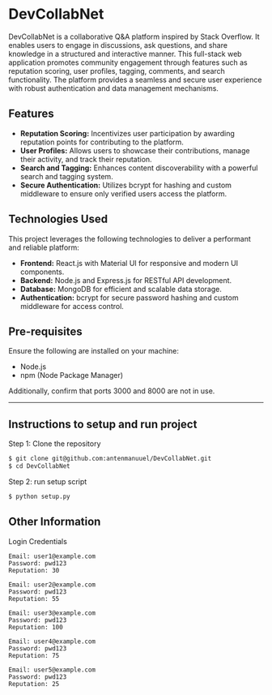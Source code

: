 # DevCollabNet

DevCollabNet is a collaborative Q&A platform inspired by Stack Overflow. It enables users to engage in discussions, ask questions, and share knowledge in a structured and interactive manner. This full-stack web application promotes community engagement through features such as reputation scoring, user profiles, tagging, comments, and search functionality. The platform provides a seamless and secure user experience with robust authentication and data management mechanisms.

## Features
- **Reputation Scoring:** Incentivizes user participation by awarding reputation points for contributing to the platform.
- **User Profiles:** Allows users to showcase their contributions, manage their activity, and track their reputation.
- **Search and Tagging:** Enhances content discoverability with a powerful search and tagging system.
- **Secure Authentication:** Utilizes bcrypt for hashing and custom middleware to ensure only verified users access the platform.

## Technologies Used
This project leverages the following technologies to deliver a performant and reliable platform:
- **Frontend:** React.js with Material UI for responsive and modern UI components.
- **Backend:** Node.js and Express.js for RESTful API development.
- **Database:** MongoDB for efficient and scalable data storage.
- **Authentication:** bcrypt for secure password hashing and custom middleware for access control.

## Pre-requisites
Ensure the following are installed on your machine:
- Node.js
- npm (Node Package Manager)

Additionally, confirm that ports 3000 and 8000 are not in use.

---

## Instructions to setup and run project

Step 1: Clone the repository

```bash
$ git clone git@github.com:antenmanuuel/DevCollabNet.git
$ cd DevCollabNet
```
Step 2: run setup script

```bash
$ python setup.py
```



## Other Information

Login Credentials

```
Email: user1@example.com
Password: pwd123
Reputation: 30

Email: user2@example.com
Password: pwd123
Reputation: 55

Email: user3@example.com
Password: pwd123
Reputation: 100

Email: user4@example.com
Password: pwd123
Reputation: 75

Email: user5@example.com
Password: pwd123
Reputation: 25
```


